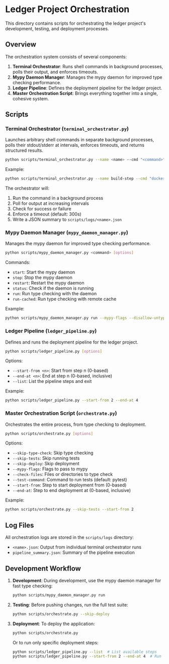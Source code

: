 # Ledger Project Orchestration

This directory contains scripts for orchestrating the ledger project's development, testing, and deployment processes.

## Overview

The orchestration system consists of several components:

1. **Terminal Orchestrator**: Runs shell commands in background processes, polls their output, and enforces timeouts.
2. **Mypy Daemon Manager**: Manages the mypy daemon for improved type checking performance.
3. **Ledger Pipeline**: Defines the deployment pipeline for the ledger project.
4. **Master Orchestration Script**: Brings everything together into a single, cohesive system.

## Scripts

### Terminal Orchestrator (`terminal_orchestrator.py`)

Launches arbitrary shell commands in separate background processes, polls their stdout/stderr at intervals, enforces timeouts, and returns structured results.

```bash
python scripts/terminal_orchestrator.py --name <name> --cmd "<command>"
```

Example:
```bash
python scripts/terminal_orchestrator.py --name build-step --cmd "docker build -t myapp:latest ."
```

The orchestrator will:
1. Run the command in a background process
2. Poll for output at increasing intervals
3. Check for success or failure
4. Enforce a timeout (default: 300s)
5. Write a JSON summary to `scripts/logs/<name>.json`

### Mypy Daemon Manager (`mypy_daemon_manager.py`)

Manages the mypy daemon for improved type checking performance.

```bash
python scripts/mypy_daemon_manager.py <command> [options]
```

Commands:
- `start`: Start the mypy daemon
- `stop`: Stop the mypy daemon
- `restart`: Restart the mypy daemon
- `status`: Check if the daemon is running
- `run`: Run type checking with the daemon
- `run-cached`: Run type checking with remote cache

Example:
```bash
python scripts/mypy_daemon_manager.py run --mypy-flags --disallow-untyped-defs --files src tests
```

### Ledger Pipeline (`ledger_pipeline.py`)

Defines and runs the deployment pipeline for the ledger project.

```bash
python scripts/ledger_pipeline.py [options]
```

Options:
- `--start-from <n>`: Start from step n (0-based)
- `--end-at <n>`: End at step n (0-based, inclusive)
- `--list`: List the pipeline steps and exit

Example:
```bash
python scripts/ledger_pipeline.py --start-from 2 --end-at 4
```

### Master Orchestration Script (`orchestrate.py`)

Orchestrates the entire process, from type checking to deployment.

```bash
python scripts/orchestrate.py [options]
```

Options:
- `--skip-type-check`: Skip type checking
- `--skip-tests`: Skip running tests
- `--skip-deploy`: Skip deployment
- `--mypy-flags`: Flags to pass to mypy
- `--check-files`: Files or directories to type check
- `--test-command`: Command to run tests (default: pytest)
- `--start-from`: Step to start deployment from (0-based)
- `--end-at`: Step to end deployment at (0-based, inclusive)

Example:
```bash
python scripts/orchestrate.py --skip-tests --start-from 2
```

## Log Files

All orchestration logs are stored in the `scripts/logs` directory:

- `<name>.json`: Output from individual terminal orchestrator runs
- `pipeline_summary.json`: Summary of the pipeline execution

## Development Workflow

1. **Development**: During development, use the mypy daemon manager for fast type checking:
   ```bash
   python scripts/mypy_daemon_manager.py run
   ```

2. **Testing**: Before pushing changes, run the full test suite:
   ```bash
   python scripts/orchestrate.py --skip-deploy
   ```

3. **Deployment**: To deploy the application:
   ```bash
   python scripts/orchestrate.py
   ```
   
   Or to run only specific deployment steps:
   ```bash
   python scripts/ledger_pipeline.py --list  # List available steps
   python scripts/ledger_pipeline.py --start-from 2 --end-at 4  # Run steps 2-4
   ``` 